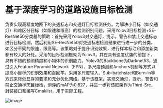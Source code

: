 # 基于深度学习的道路设施目标检测

负责实现高精度地图下的交通标志和交通灯目标检测任务。为解决小目标（如交通灯）和难区分目标（如限速和限高）的检测识别问题，采用Yolov3目标检测+SE-ResNet50分类器的策略：首先采用Yolov3对交通灯，提示，警告和禁止交通标志进行目标检测，然后利用SE-ResNet50对交通标志检测结果进行进一步的分类，如区分不同的限速，限高等。该策略对于提升识别效果，进行样本标注和添加新类都有较大的好处。采用的目标检测框架为Yolov3，其在具有速度优势的前提下，具有不错的预测精度和小物体的识别能力。Yolov3的Backbone为Darknet53，通过引入Feature Pyramid Network（FPN）、多尺度预测和Anchors机制等方式以提高小目标的识别效果和召回率。采用多尺度输入、Sub-batchsize和Burn-in等方式来降低显存的要求和充分优化网络。基于该框架，实现交通灯，提示，警告和禁止交通标志目标检，测评的mAP为0.827，并进一步将该框架作为Third-Src，封装接口和编写Cmaklist，用于实际工程。

![image](https://github.com/yongjingli/myWorks/blob/master/videos/demo_yolov3.gif)

